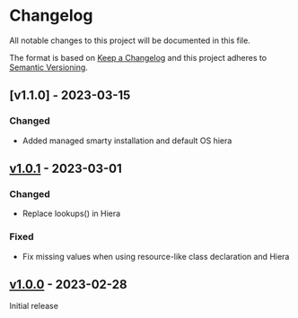 # Changelog

All notable changes to this project will be documented in this file.

The format is based on [Keep a Changelog](http://keepachangelog.com/en/1.0.0/)
and this project adheres to [Semantic Versioning](http://semver.org/spec/v2.0.0.html).

## [v1.1.0] - 2023-03-15

### Changed
* Added managed smarty installation and default OS hiera

## [v1.0.1] - 2023-03-01

### Changed
* Replace lookups() in Hiera

### Fixed
* Fix missing values when using resource-like class declaration and Hiera

## [v1.0.0] - 2023-02-28
Initial release

[v1.0.1]: https://github.com/markt-de/puppet-ssp/compare/1.0.1...1.1.0
[v1.0.1]: https://github.com/markt-de/puppet-ssp/compare/1.0.0...1.0.1
[v1.0.0]: https://github.com/markt-de/puppet-ssp/compare/1.0.0
